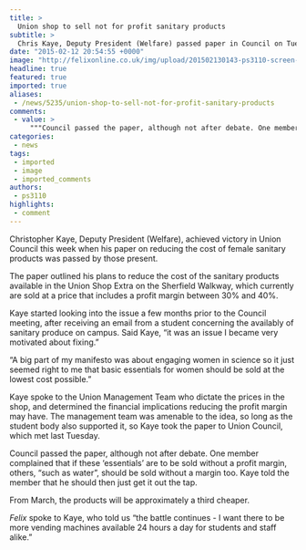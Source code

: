 ```yaml
---
title: >
  Union shop to sell not for profit sanitary products
subtitle: >
  Chris Kaye, Deputy President (Welfare) passed paper in Council on Tuesday
date: "2015-02-12 20:54:55 +0000"
image: "http://felixonline.co.uk/img/upload/201502130143-ps3110-screen-shot-2015-02-13-at-01.43.25.png"
headline: true
featured: true
imported: true
aliases:
 - /news/5235/union-shop-to-sell-not-for-profit-sanitary-products
comments:
 - value: >
     """Council passed the paper, although not after debate. One member complained that if these ‘essentials’ are to be sold without a profit margin, others, “such as water”, should be sold without a margin too."""" <br> <br>Said member - *cough* - also noted that he was in favour of the paper, and voted as such. ,Graduted 35years ago. Agree with this as it levels the playing field cost wise for women.,“A big part of my manifesto was about engaging women in science so it just seemed right to me that basic essentials for women should be sold at the lowest cost possible.” <br> <br>Really going for the big issues for women in science. <br>,fit flops shoes <br>fitflops sandals http://www.australiafitflops.com/,fitflop shoes sale <br>fitflop sale australia http://www.australiafitflops.com/,birkenstock shops <br>buy birkenstocks http://birkenstockaustralia2013.blogspot.com/,louboutin shoes <br>christian louboutin outlet canada http://canadachristianlouboutin.blogspot.com/,louboutin womens flats canada <br>christian louboutin shoes outlet
categories:
 - news
tags:
 - imported
 - image
 - imported_comments
authors:
 - ps3110
highlights:
 - comment
---
```


Christopher Kaye, Deputy President (Welfare), achieved victory in Union Council this week when his paper on reducing the cost of female sanitary products was passed by those present.

The paper outlined his plans to reduce the cost of the sanitary products available in the Union Shop Extra on the Sherfield Walkway, which currently are sold at a price that includes a profit margin between 30% and 40%.

Kaye started looking into the issue a few months prior to the Council meeting, after receiving an email from a student concerning the availably of sanitary produce on campus. Said Kaye, “it was an issue I became very motivated about fixing.”

“A big part of my manifesto was about engaging women in science so it just seemed right to me that basic essentials for women should be sold at the lowest cost possible.”

Kaye spoke to the Union Management Team who dictate the prices in the shop, and determined the financial implications reducing the profit margin may have. The management team was amenable to the idea, so long as the student body also supported it, so Kaye took the paper to Union Council, which met last Tuesday.

Council passed the paper, although not after debate. One member complained that if these ‘essentials’ are to be sold without a profit margin, others, “such as water”, should be sold without a margin too. Kaye told the member that he should then just get it out the tap.

From March, the products will be approximately a third cheaper.

_Felix_ spoke to Kaye, who told us “the battle continues - I want there to be more vending machines available 24 hours a day for students and staff alike.”
